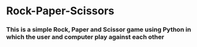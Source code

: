# Rock-Paper-Scissors

### This is a simple Rock, Paper and Scissor game using Python in which the user and computer play against each other

####
